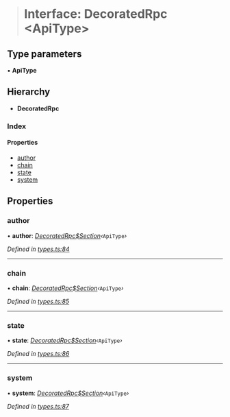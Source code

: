 > # Interface: DecoratedRpc <**ApiType**>

## Type parameters

▪ **ApiType**

## Hierarchy

* **DecoratedRpc**

### Index

#### Properties

* [author](_types_.decoratedrpc.md#author)
* [chain](_types_.decoratedrpc.md#chain)
* [state](_types_.decoratedrpc.md#state)
* [system](_types_.decoratedrpc.md#system)

## Properties

###  author

• **author**: *[DecoratedRpc$Section](_types_.decoratedrpc_section.md)‹*`ApiType`*›*

*Defined in [types.ts:84](https://github.com/polkadot-js/api/blob/9c48e40/packages/api/src/types.ts#L84)*

___

###  chain

• **chain**: *[DecoratedRpc$Section](_types_.decoratedrpc_section.md)‹*`ApiType`*›*

*Defined in [types.ts:85](https://github.com/polkadot-js/api/blob/9c48e40/packages/api/src/types.ts#L85)*

___

###  state

• **state**: *[DecoratedRpc$Section](_types_.decoratedrpc_section.md)‹*`ApiType`*›*

*Defined in [types.ts:86](https://github.com/polkadot-js/api/blob/9c48e40/packages/api/src/types.ts#L86)*

___

###  system

• **system**: *[DecoratedRpc$Section](_types_.decoratedrpc_section.md)‹*`ApiType`*›*

*Defined in [types.ts:87](https://github.com/polkadot-js/api/blob/9c48e40/packages/api/src/types.ts#L87)*